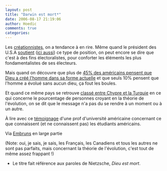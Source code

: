 ```yaml
---
layout: post
title: "Darwin est mort*"
date: 2006-08-17 21:19:06
author: Hoedic
comments: true
categories: 
---
```



Les [créationnistes](http://fr.wikipedia.org/wiki/Cr%C3%A9ationnisme), on a tendance à en rire. Même quand le président des U.S.A [soutient](http://www.whitehouse.org/news/2002/031302.asp) ([ici aussi](http://www.washingtonpost.com/wp-dyn/content/article/2005/08/02/AR2005080201686.html)) ce type de position, on peut encore se dire que c'est à des fins électoralistes, pour conforter les éléments les plus fondamentalistes de ses électeurs.

Mais quand on découvre que plus de [45% des américains pensent que Dieu a créé l'homme dans sa forme actuelle](http://www.unl.edu/rhames/courses/current/creation/evol-poll.htm) et que seuls 10% pensent que l'homme a évolué sans aucun dieu, ça fout les boules.

Et quand ce même pays se retrouve [classé entre Chypre et la Turquie](http://news.nationalgeographic.com/news/2006/08/060810-evolution.html) en ce qui concerne le pourcentage de personnes croyant en la théorie de l'évolution, on se dit que le message n'a pas du se rendre à un moment ou à un autre.

À lire avec ce [témoignage](http://paxhumana.info/article.php3?id_article=371) d'une prof d'université américaine concernant ce que connaissent (et ne connaissent pas) les étudiants américains.

Via [Embruns](http://embruns.net/) en large partie

(Note: oui, je sais, je sais, les Français, les Canadiens et tous les autres ne sont pas parfaits, mais concernant la théorie de l'évolution, c'est tout de même assez frappant !)

* Le titre fait référence aux paroles de Nietzsche, *Dieu est mort*.